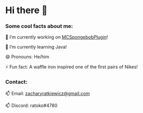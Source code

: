 # Hi there 👋

### Some cool facts about me: 

🔭 I’m currently working on [MCSpongebobPlugin](https://github.com/RainbowDino567/mc-spongebob-plugin)!

🌱 I’m currently learning Java!

😄 Pronouns: He/him

⚡ Fun fact: A waffle iron inspired one of the first pairs of Nikes!


### Contact:

📫 Email: zacharyratkiewicz@gmail.com

📫 Discord: ratoko#4780

